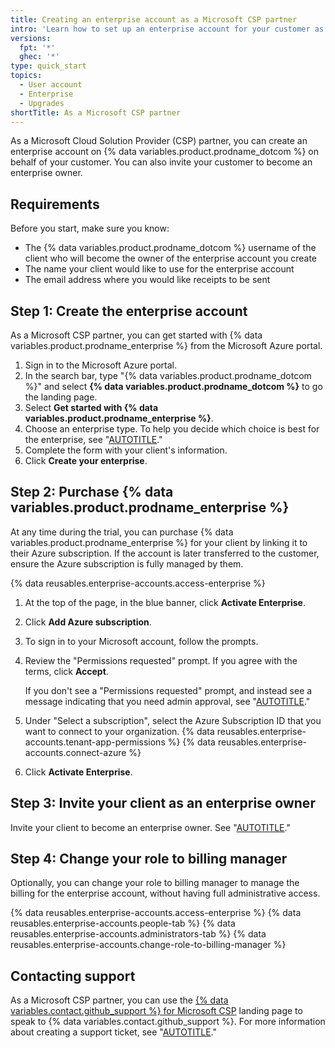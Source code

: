 ```yaml
---
title: Creating an enterprise account as a Microsoft CSP partner
intro: 'Learn how to set up an enterprise account for your customer as a Microsoft Cloud Solution Provider partner.'
versions:
  fpt: '*'
  ghec: '*'
type: quick_start
topics:
  - User account
  - Enterprise
  - Upgrades
shortTitle: As a Microsoft CSP partner
---
```


As a Microsoft Cloud Solution Provider (CSP) partner, you can create an enterprise account on {% data variables.product.prodname_dotcom %} on behalf of your customer. You can also invite your customer to become an enterprise owner.

## Requirements

Before you start, make sure you know:
* The {% data variables.product.prodname_dotcom %} username of the client who will become the owner of the enterprise account you create
* The name your client would like to use for the enterprise account
* The email address where you would like receipts to be sent

## Step 1: Create the enterprise account

As a Microsoft CSP partner, you can get started with {% data variables.product.prodname_enterprise %} from the Microsoft Azure portal.

1. Sign in to the Microsoft Azure portal.
1. In the search bar, type "{% data variables.product.prodname_dotcom %}" and select **{% data variables.product.prodname_dotcom %}** to go the landing page.
1. Select **Get started with {% data variables.product.prodname_enterprise %}**.
1. Choose an enterprise type. To help you decide which choice is best for the enterprise, see "[AUTOTITLE](/admin/identity-and-access-management/understanding-iam-for-enterprises/choosing-an-enterprise-type-for-github-enterprise-cloud)."
1. Complete the form with your client's information.
1. Click **Create your enterprise**.

## Step 2: Purchase {% data variables.product.prodname_enterprise %}

At any time during the trial, you can purchase {% data variables.product.prodname_enterprise %} for your client by linking it to their Azure subscription. If the account is later transferred to the customer, ensure the Azure subscription is fully managed by them.

{% data reusables.enterprise-accounts.access-enterprise %}
1. At the top of the page, in the blue banner, click **Activate Enterprise**.
1. Click **Add Azure subscription**.
1. To sign in to your Microsoft account, follow the prompts.
1. Review the "Permissions requested" prompt. If you agree with the terms, click **Accept**.

   If you don't see a "Permissions requested" prompt, and instead see a message indicating that you need admin approval, see "[AUTOTITLE](/billing/managing-the-plan-for-your-github-account/connecting-an-azure-subscription#message-need-admin-approval)."

1. Under "Select a subscription", select the Azure Subscription ID that you want to connect to your organization. {% data reusables.enterprise-accounts.tenant-app-permissions %}
   {% data reusables.enterprise-accounts.connect-azure %}

1. Click **Activate Enterprise**.

## Step 3: Invite your client as an enterprise owner

Invite your client to become an enterprise owner. See "[AUTOTITLE](/enterprise-cloud@latest/admin/user-management/managing-users-in-your-enterprise/inviting-people-to-manage-your-enterprise#inviting-an-enterprise-administrator-to-your-enterprise-account)."

## Step 4: Change your role to billing manager

Optionally, you can change your role to billing manager to manage the billing for the enterprise account, without having full administrative access.

{% data reusables.enterprise-accounts.access-enterprise %}
{% data reusables.enterprise-accounts.people-tab %}
{% data reusables.enterprise-accounts.administrators-tab %}
{% data reusables.enterprise-accounts.change-role-to-billing-manager %}

## Contacting support

As a Microsoft CSP partner, you can use the [{% data variables.contact.github_support %} for Microsoft CSP](https://support.github.com/contact?tags=partner-microsoft-csp) landing page to speak to {% data variables.contact.github_support %}. For more information about creating a support ticket, see "[AUTOTITLE](/support/contacting-github-support/creating-a-support-ticket)."
